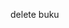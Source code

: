 <!-- Hapus >>
http://localhost/perpustakaan/tambah_pinjam_select.php?id_pinjam=14 -->

<!-- Modal Kembali
http://localhost/perpustakaan/pinjam.php -->

<!-- user level -->

<!-- Halaman Member -->

<!-- tambah password tabel anggota -->

delete buku

<!-- tambah jumlah buku saat kembali -->

<!-- print kertu pinjam buku -->
